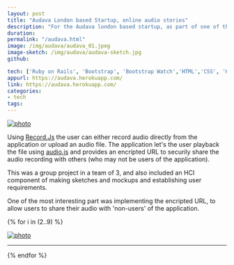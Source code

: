```yaml
---
layout: post
title: "Audava London based Startup, online audio stories"
description: "For the Audava london based startup, as part of one of the UCL Msc industry projects, inspired by soundcloud, a audio story recording/sharing application."
duration:
permalink: "/audava.html"
image: /img/audava/audava_01.jpeg
image-sketch: /img/audava/audava-sketch.jpg
github: 

tech: ['Ruby on Rails', 'Bootstrap', 'Bootstrap Watch','HTML','CSS', 'Heroku', 'Git', 'GitHub', 'javascript','record.js', 'Amazon S3']
appurl: https://audava.herokuapp.com/
link: https://audava.herokuapp.com/
categories: 
- tech
tags:
---
```


<!-- TBC, screenshots from report. + paragraphs from report hilighting cool tech used to make it, ie encripting etc.. 

also mentioned won UCL app award 2015.
-->

<div class="image-wrapper">
<a href="{{site.url}}/img/audava/audava-sketch.jpeg" data-lightbox="Audava" title="Audava">

<img src="{{site.url}}/img/audava/audava-sketch.jpeg" alt="photo" />

</a>

</div>


Using [Record.Js]() the user can either record audio directly from the application or upload an audio file. The application let's the user playback the file using [audio.js]() and provides an encripted URL to securily share the audio recording with others (who may not be users of the application).

This was a group project in a team of 3, and also included an HCI component of making sketches and mockups and establishing user requirements.

One of the most interesting part was implementing the encripted URL, to allow users to share their audio with 'non-users' of the application.

{% for i in (2..9) %}
<div class="image-wrapper">
<a href="{{site.url}}/img/audava/audava_0{{ i }}.jpeg" data-lightbox="Audava" title="Audava">

<img src="{{site.url}}/img/audava/audava_0{{ i }}.jpeg" alt="photo" />

</a>

</div>
<hr>

{% endfor %}
